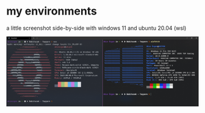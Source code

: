 # my environments

a little screenshot side-by-side with windows 11 and ubuntu 20.04 (wsl)

![a little screenshot side-by-side with windows 11 and ubuntu 20.04 (wsl)](/ss.png)
